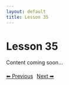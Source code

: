 ```yaml
---
layout: default
title: Lesson 35
---
```


# Lesson 35

Content coming soon...

<div style="margin-top: 20px;">
<a href="/docs/intermediate/Lessons/lesson_34.html" style="margin-right: 10px;">⬅ Previous</a><a href="/docs/intermediate/Lessons/lesson_36.html">Next ➡</a>
</div>
